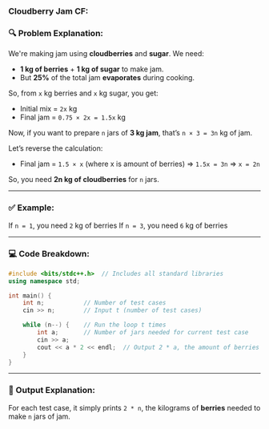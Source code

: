### Cloudberry Jam CF:

### 🔍 Problem Explanation:

We're making jam using **cloudberries** and **sugar**. We need:

* **1 kg of berries** + **1 kg of sugar** to make jam.
* But **25%** of the total jam **evaporates** during cooking.

So, from `x` kg berries and `x` kg sugar, you get:

* Initial mix = `2x` kg
* Final jam = `0.75 × 2x = 1.5x` kg

Now, if you want to prepare `n` jars of **3 kg jam**, that’s `n × 3 = 3n` kg of jam.

Let’s reverse the calculation:

* Final jam = `1.5 × x` (where x is amount of berries)
  ⇒ `1.5x = 3n`
  ⇒ `x = 2n`

So, you need **2n kg of cloudberries** for `n` jars.

---

### ✅ Example:

If `n = 1`, you need `2` kg of berries
If `n = 3`, you need `6` kg of berries

---

### 💻 Code Breakdown:

```cpp
#include <bits/stdc++.h>  // Includes all standard libraries
using namespace std;

int main() {
    int n;           // Number of test cases
    cin >> n;        // Input t (number of test cases)

    while (n--) {    // Run the loop t times
        int a;       // Number of jars needed for current test case
        cin >> a;    
        cout << a * 2 << endl;  // Output 2 * a, the amount of berries needed
    }
}
```

---

### 🚀 Output Explanation:

For each test case, it simply prints `2 * n`, the kilograms of **berries** needed to make `n` jars of jam.

